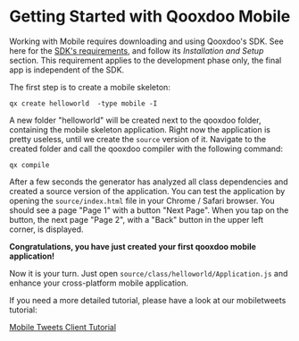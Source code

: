 # Getting Started with Qooxdoo Mobile

Working with Mobile requires downloading and using Qooxdoo's SDK. See
here for the [SDK's requirements](../README.md), and
follow its *Installation and Setup* section. This requirement applies
to the development phase only, the final app is independent of the SDK.

The first step is to create a mobile skeleton:

    qx create helloworld  -type mobile -I 

A new folder "helloworld" will be created next to the qooxdoo folder,
containing the mobile skeleton application. Right now the application is
pretty useless, until we create the `source` version of it. Navigate to the
created folder and call the qooxdoo compiler with the following command:

    qx compile

After a few seconds the generator has analyzed all class dependencies and
created a source version of the application. You can test the application by
opening the `source/index.html` file in your Chrome / Safari browser. You should
see a page "Page 1" with a button "Next Page". When you tap on the button, the
next page "Page 2", with a "Back" button in the upper left corner, is displayed.

**Congratulations, you have just created your first qooxdoo mobile application!**

Now it is your turn. Just open `source/class/helloworld/Application.js`
and enhance your cross-platform mobile application.

If you need a more detailed tutorial, please
have a look at our mobiletweets tutorial:

[Mobile Tweets Client Tutorial](tutorial.md)
